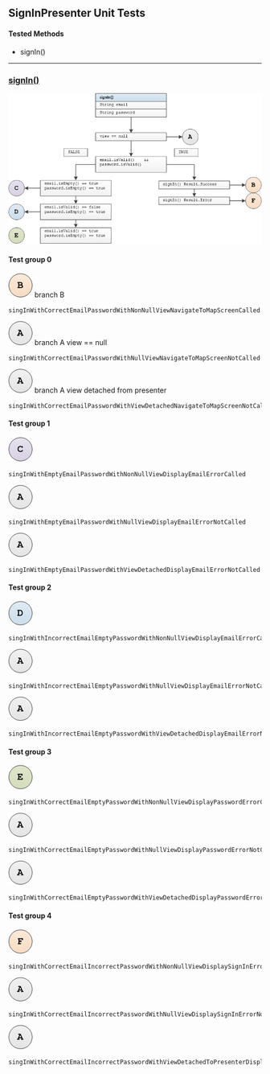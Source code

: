 ## SignInPresenter Unit Tests

#### Tested Methods

-  signIn()

---

### <u>signIn()</u>

![](unit/sign_in_presenter_sign_in.png)

#### Test group 0	

![](unit/b.png)  branch B

```
singInWithCorrectEmailPasswordWithNonNullViewNavigateToMapScreenCalled
```

![](unit/a.png)	branch A 	view == null

```
singInWithCorrectEmailPasswordWithNullViewNavigateToMapScreenNotCalled
```

![](unit/a.png)	branch A	view detached from presenter

```
singInWithCorrectEmailPasswordWithViewDetachedNavigateToMapScreenNotCalled
```

#### Test group 1

 ![](unit/c.png)

```
singInWithEmptyEmailPasswordWithNonNullViewDisplayEmailErrorCalled
```

![](unit/a.png) 

```
singInWithEmptyEmailPasswordWithNullViewDisplayEmailErrorNotCalled
```

![](unit/a.png) 

```
singInWithEmptyEmailPasswordWithViewDetachedDisplayEmailErrorNotCalled
```

#### Test group 2

![](unit/d.png) 

```
singInWithIncorrectEmailEmptyPasswordWithNonNullViewDisplayEmailErrorCalled
```

![](unit/a.png) 

```
singInWithIncorrectEmailEmptyPasswordWithNullViewDisplayEmailErrorNotCalled
```

![](unit/a.png)  

```
singInWithIncorrectEmailEmptyPasswordWithViewDetachedDisplayEmailErrorNotCalled
```

#### Test group 3

![](unit/e.png) 

```
singInWithCorrectEmailEmptyPasswordWithNonNullViewDisplayPasswordErrorCalled
```

![](unit/a.png) 

```
singInWithCorrectEmailEmptyPasswordWithNullViewDisplayPasswordErrorNotCalled
```

![](unit/a.png) 

```
singInWithCorrectEmailEmptyPasswordWithViewDetachedDisplayPasswordErrorNotCalled
```

#### Test group 4

![](unit/f.png) 
```
singInWithCorrectEmailIncorrectPasswordWithNonNullViewDisplaySignInErrorCalled
```
![](unit/a.png) 
```
singInWithCorrectEmailIncorrectPasswordWithNullViewDisplaySignInErrorNotCalled
```
![](unit/a.png) 
```
singInWithCorrectEmailIncorrectPasswordWithViewDetachedToPresenterDisplaySignInErrorNotCalled
```




